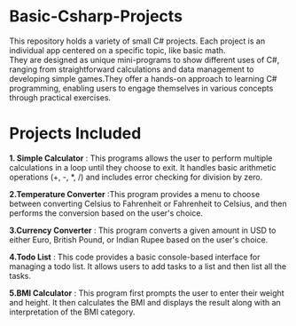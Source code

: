 # Basic-Csharp-Projects
This repository holds a variety of small C# projects. Each project is an individual app centered on a specific topic, like basic math. 
<br >They are designed as unique mini-programs to show different uses of C#, ranging from straightforward calculations and data management to developing simple games.They offer a hands-on approach to learning C# programming, enabling users to engage themselves in various concepts through practical exercises.

# Projects Included
**1. Simple Calculator** : This programs allows the user to perform multiple calculations in a loop until they choose to exit. It handles basic arithmetic operations (+, -, *, /) and includes 
 error checking for division by zero.

 **2.Temperature Converter** :This program provides a menu to choose between converting Celsius to Fahrenheit or Fahrenheit to Celsius, and then performs the conversion based on the user's choice.

 **3.Currency Converter** : This program converts a given amount in USD to either Euro, British Pound, or Indian Rupee based on the user's choice.

 **4.Todo List** : This code provides a basic console-based interface for managing a todo list. It allows users to add tasks to a list and then list all the tasks.

 **5.BMI Calculator** : This program first prompts the user to enter their weight and height. It then calculates the BMI and displays the result along with an interpretation of the BMI category.






